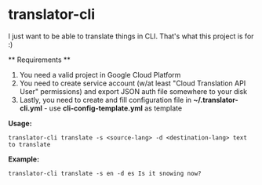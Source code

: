 # translator-cli #

I just want to be able to translate things in CLI. That's what this project is for :)

** Requirements **

1. You need a valid project in Google Cloud Platform
1. You need to create service account (w/at least "Cloud Translation API User" permissions) and export JSON auth file somewhere to your disk
1. Lastly, you need to create and fill configuration file in **~/.translator-cli.yml** - use **cli-config-template.yml** as template

**Usage:**

```translator-cli translate -s <source-lang> -d <destination-lang> text to translate```

**Example:**

```translator-cli translate -s en -d es Is it snowing now?```